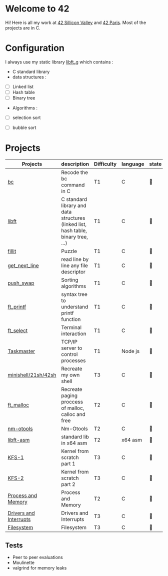 
# Welcome to 42

Hi! Here is all my work at [42 Sillicon Valley](https://www.42.us.org/) and [42 Paris](https://www.42.fr/). Most of the projects are in C.
# Configuration
I always use my static library [libft_g](/projects/libft_g) which contains : 
- C standard library
 -  data structures :
 - [ ] Linked list
 - [ ] Hash table
 - [ ] Binary tree
 - Algorithms : 
 - [ ] selection sort
 - [ ] bubble sort


# Projects

| Projects | description | Difficulty | language | state |
|--|--|--|--|--|
| [bc](/projects/calculator-bc-42-master) | Recode the bc command in C | T1 | C | :100: |
| [libft](/projects/libft) | C standard library and data structures (linked list, hash table, binary tree, ...) | T1 |C |:100: |
| [fillit](/projects/fillit) | Puzzle | T1 | C |:100: |
| [get_next_line](/projects/get_next_line) | read line by line any file descriptor | T1 | C |:100: |
| [push_swap](/projects/push_swap) | Sorting algorithms | T1 | C |:100: |
| [ft_printf](/projects/ft_printf) | syntax tree to understand printf function | T1 | C |:100: |
| [ft_select](/projects/ft_select) | Terminal interaction | T1 | C |:100: |
| [Taskmaster](/projects/taskmaster) | TCP/IP server to control processes | T1 | Node js |:100: |
| [minishell/21sh/42sh](/projects/minishell/21sh/42sh) | Recreate my own shell |  T3 | C |:100: |
| [ft_malloc](/projects/ft_malloc) | Recreate paging proccess of malloc, calloc and free | T2 | C |:construction_worker: |
| [nm-otools](/projects/nm-tools) | Nm-Otools | T2 | C |:construction_worker: |
| [libft-asm](/projects/libft-asm) | standard lib in x64 asm | T2 | x64 asm |:construction_worker: |
| [KFS-1](/projects/little-penguin-1) | Kernel from scratch part 1 | T3 | C |:construction_worker: |
| [KFS-2](/projects/little-penguin-1) | Kernel from scratch part 2 | T3 | C |:construction_worker: |
| [Process and Memory](/projects/libft-asm) | Process and Memory | T2 | C |:construction_worker: |
| [Drivers and Interrupts](/projects/libft-asm) | Drivers and Interrupts | T3 | C |:construction_worker: |
| [Filesystem](/projects/Filesystem) |Filesystem | T3 | C |:construction_worker: |

## Tests
- Peer to peer evaluations
- Moulinette
- valgrind for memory leaks


